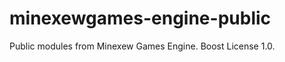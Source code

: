 minexewgames-engine-public
==========================
Public modules from Minexew Games Engine. Boost License 1.0.
